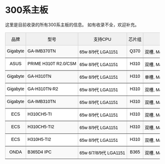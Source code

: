 # 300系主板

这里是目前收录的所有300系主板的信息。
如有收录不全，欢迎补充。

<style type="text/css">
.tg  {border-collapse:collapse;border-color:#ccc;border-spacing:0;}
.tg td{background-color:#fff;border-color:#ccc;border-style:solid;border-width:1px;color:#333;
  font-family:Arial, sans-serif;font-size:14px;overflow:hidden;padding:10px 5px;word-break:keep-all;white-space:nowrap;}
.tg th{background-color:#f0f0f0;border-color:#ccc;border-style:solid;border-width:1px;color:#333;
  font-family:Arial, sans-serif;font-size:14px;font-weight:normal;overflow:hidden;padding:10px 5px;word-break:keep-all;white-space:nowrap;}
.tg .tg-zkss{background-color:#FFF;border-color:inherit;color:#333;text-align:center;vertical-align:top}
.tg .tg-r6to{background-color:#F0F0F0;border-color:inherit;color:#333;text-align:center;vertical-align:top}
.tg .tg-acii{background-color:#FFF;border-color:inherit;color:#333;text-align:left;vertical-align:top}
.tg .tg-msdo{background-color:#F9F9F9;border-color:inherit;color:#333;text-align:left;vertical-align:top}
.tg .tg-axia{background-color:#F9F9F9;border-color:inherit;color:#333;text-align:center;vertical-align:top}
.tg .tg-btxf{background-color:#f9f9f9;border-color:inherit;text-align:left;vertical-align:top}
</style>
<table class="tg">
<thead>
  <tr>
    <th class="tg-r6to"><span style="font-weight:400;font-style:normal;text-decoration:none;color:black">品牌</span></th>
    <th class="tg-r6to"><span style="font-weight:400;font-style:normal;text-decoration:none;color:black">型号</span></th>
    <th class="tg-r6to"><span style="font-weight:400;font-style:normal;text-decoration:none;color:black">支持CPU</span></th>
    <th class="tg-r6to"><span style="font-weight:400;font-style:normal;text-decoration:none;color:black">芯片组</span></th>
    <th class="tg-r6to"><span style="font-weight:400;font-style:normal;text-decoration:none;color:black">内存</span></th>
    <th class="tg-r6to"><span style="font-weight:400;font-style:normal;text-decoration:none;color:black">通道</span></th>
    <th class="tg-r6to"><span style="font-weight:400;font-style:normal;text-decoration:none;color:black">HDMI接口</span></th>
    <th class="tg-r6to"><span style="font-weight:400;font-style:normal;text-decoration:none;color:black">DP接口</span></th>
    <th class="tg-r6to"><span style="font-weight:400;font-style:normal;text-decoration:none;color:black">其他显示接口</span></th>
    <th class="tg-r6to"><span style="font-weight:400;font-style:normal;text-decoration:none;color:black">LAN</span></th>
    <th class="tg-r6to"><span style="font-weight:400;font-style:normal;text-decoration:none;color:black">PCI Express</span></th>
    <th class="tg-r6to"><span style="font-weight:400;font-style:normal;text-decoration:none;color:black">WIFI/BT</span></th>
    <th class="tg-r6to"><span style="font-weight:400;font-style:normal;text-decoration:none;color:black">M.2 规格</span></th>
    <th class="tg-r6to"><span style="font-weight:400;font-style:normal;text-decoration:none;color:black">速度</span></th>
    <th class="tg-r6to"><span style="font-weight:400;font-style:normal;text-decoration:none;color:black">mini PCIe/mSATA</span></th>
    <th class="tg-r6to"><span style="font-weight:400;font-style:normal;text-decoration:none;color:black">SATA</span></th>
    <th class="tg-r6to"><span style="font-weight:400;font-style:normal;text-decoration:none;color:black">USB 3</span></th>
    <th class="tg-r6to"><span style="font-weight:400;font-style:normal;text-decoration:none;color:black">USB 2</span></th>
    <th class="tg-r6to"><span style="font-weight:400;font-style:normal;text-decoration:none;color:black">其他</span></th>
    <th class="tg-r6to"><span style="font-weight:400;font-style:normal;text-decoration:none;color:black">备注</span></th>
  </tr>
</thead>
<tbody>
  <tr>
    <td class="tg-axia"><span style="font-weight:400;font-style:normal;text-decoration:none;color:black">Gigabyte</span></td>
    <td class="tg-msdo"><span style="font-weight:400;font-style:normal;text-decoration:none;color:black">GA-IMB370TN</span></td>
    <td class="tg-msdo"><span style="font-weight:400;font-style:normal;text-decoration:none;color:black">65w 8/9代 LGA1151</span></td>
    <td class="tg-axia"><span style="font-weight:400;font-style:normal;text-decoration:none;color:black">Q370</span></td>
    <td class="tg-axia"><span style="font-weight:400;font-style:normal;text-decoration:none;color:black">双槽, Max. 32GB, DDR4 2133</span></td>
    <td class="tg-axia"><span style="font-weight:400;font-style:normal;text-decoration:none;color:black">双</span></td>
    <td class="tg-axia"><span style="font-weight:400;font-style:normal;text-decoration:none;color:black">1 x HDMI2.0</span></td>
    <td class="tg-axia"><span style="font-weight:400;font-style:normal;text-decoration:none;color:black">1 x DP 1.2</span></td>
    <td class="tg-axia"><span style="font-weight:400;font-style:normal;text-decoration:none;color:black">无</span></td>
    <td class="tg-axia"><span style="font-weight:400;font-style:normal;text-decoration:none;color:black">2 x Intel 千兆</span></td>
    <td class="tg-axia"><span style="font-weight:400;font-style:normal;text-decoration:none;color:black">1 x PCIE 3.0 x4</span></td>
    <td class="tg-axia"><span style="font-weight:400;font-style:normal;text-decoration:none;color:black">1 x M.2 2230</span> <span style="font-weight:400;font-style:normal;text-decoration:none;color:black">支持CNVi</span></td>
    <td class="tg-axia"><span style="font-weight:400;font-style:normal;text-decoration:none;color:black">1 x 2260/2280</span></td>
    <td class="tg-axia"><span style="font-weight:400;font-style:normal;text-decoration:none;color:black">x4</span></td>
    <td class="tg-axia"><span style="font-weight:400;font-style:normal;text-decoration:none;color:black">1 x mini PCIe (全高)</span></td>
    <td class="tg-axia"><span style="font-weight:400;font-style:normal;text-decoration:none;color:black">2 x SATA 6Gb/s</span></td>
    <td class="tg-axia"><span style="font-weight:400;font-style:normal;text-decoration:none;color:black">3.0 x2</span></td>
    <td class="tg-axia"><span style="font-weight:400;font-style:normal;text-decoration:none;color:black">2.0 x2</span></td>
    <td class="tg-axia"><span style="font-weight:400;font-style:normal;text-decoration:none;color:black">sim卡槽</span></td>
    <td class="tg-axia"><span style="font-weight:400;font-style:normal;text-decoration:none;color:black">宽幅电压支持 12V/19～24V</span></td>
  </tr>
  <tr>
    <td class="tg-zkss"><span style="font-weight:400;font-style:normal;text-decoration:none;color:black">ASUS</span></td>
    <td class="tg-acii"><span style="font-weight:400;font-style:normal;text-decoration:none;color:black">PRIME H310T R2.0/CSM</span></td>
    <td class="tg-acii"><span style="font-weight:400;font-style:normal;text-decoration:none;color:black">65w 8/9代 LGA1151</span></td>
    <td class="tg-zkss"><span style="font-weight:400;font-style:normal;text-decoration:none;color:black">H310</span></td>
    <td class="tg-zkss"><span style="font-weight:400;font-style:normal;text-decoration:none;color:black">双槽, Max. 32GB, DDR4 2666</span></td>
    <td class="tg-zkss"><span style="font-weight:400;font-style:normal;text-decoration:none;color:black">双</span></td>
    <td class="tg-zkss"><span style="font-weight:400;font-style:normal;text-decoration:none;color:black">1 x HDMI 1.4b</span> </td>
    <td class="tg-zkss"><span style="font-weight:400;font-style:normal;text-decoration:none;color:black">1 x DP 1.2</span></td>
    <td class="tg-zkss"><span style="font-weight:400;font-style:normal;text-decoration:none;color:black">1 x LVDS</span> </td>
    <td class="tg-zkss"><span style="font-weight:400;font-style:normal;text-decoration:none;color:black">1 x RTL8111H</span></td>
    <td class="tg-zkss"><span style="font-weight:400;font-style:normal;text-decoration:none;color:black">无</span></td>
    <td class="tg-zkss"><span style="font-weight:400;font-style:normal;text-decoration:none;color:black">1 x M.2 2230</span></td>
    <td class="tg-zkss"><span style="font-weight:400;font-style:normal;text-decoration:none;color:black">1 x 2260/2280</span></td>
    <td class="tg-zkss"><span style="font-weight:400;font-style:normal;text-decoration:none;color:black">x2</span></td>
    <td class="tg-zkss"><span style="font-weight:400;font-style:normal;text-decoration:none;color:#333">无</span></td>
    <td class="tg-zkss"><span style="font-weight:400;font-style:normal;text-decoration:none;color:black">2 x SATA 6Gb/s</span></td>
    <td class="tg-zkss"><span style="font-weight:400;font-style:normal;text-decoration:none;color:black">3.1 x2</span></td>
    <td class="tg-zkss"><span style="font-weight:400;font-style:normal;text-decoration:none;color:black">2.0 x2</span></td>
    <td class="tg-zkss"></td>
    <td class="tg-zkss"><span style="font-weight:400;font-style:normal;text-decoration:none;color:black">DP 1.4 (Max.4096 x 2304 @60Hz)</span></td>
  </tr>
  <tr>
    <td class="tg-axia"><span style="font-weight:400;font-style:normal;text-decoration:none;color:black">Gigabyte</span></td>
    <td class="tg-msdo"><span style="font-weight:400;font-style:normal;text-decoration:none;color:black">GA-H310TN</span></td>
    <td class="tg-msdo"><span style="font-weight:400;font-style:normal;text-decoration:none;color:black">65w 8/9代 LGA1151</span></td>
    <td class="tg-axia"><span style="font-weight:400;font-style:normal;text-decoration:none;color:black">H310</span></td>
    <td class="tg-axia"><span style="font-weight:400;font-style:normal;text-decoration:none;color:black">单槽, Max. 16GB, DDR4 2400</span></td>
    <td class="tg-axia"><span style="font-weight:400;font-style:normal;text-decoration:none;color:black">单</span></td>
    <td class="tg-axia"><span style="font-weight:400;font-style:normal;text-decoration:none;color:black">1 x HDMI 1.4b</span> </td>
    <td class="tg-axia"><span style="font-weight:400;font-style:normal;text-decoration:none;color:black">无</span></td>
    <td class="tg-axia"><span style="font-weight:400;font-style:normal;text-decoration:none;color:black">1 x D-Sub</span></td>
    <td class="tg-axia"><span style="font-weight:400;font-style:normal;text-decoration:none;color:black">1 x Realtek 千兆</span></td>
    <td class="tg-axia"><span style="font-weight:400;font-style:normal;text-decoration:none;color:black">1 x PCIE 3.0 x4</span></td>
    <td class="tg-axia"><span style="font-weight:400;font-style:normal;text-decoration:none;color:black">1 x M.2 2230</span> <span style="font-weight:400;font-style:normal;text-decoration:none;color:black">仅CNVi</span></td>
    <td class="tg-axia"><span style="font-weight:400;font-style:normal;text-decoration:none;color:black">1 x 2260/2280</span></td>
    <td class="tg-axia"><span style="font-weight:400;font-style:normal;text-decoration:none;color:black">x4</span></td>
    <td class="tg-axia"><span style="font-weight:400;font-style:normal;text-decoration:none;color:black">无</span></td>
    <td class="tg-axia"><span style="font-weight:400;font-style:normal;text-decoration:none;color:black">2 x SATA 6Gb/s</span></td>
    <td class="tg-axia"><span style="font-weight:400;font-style:normal;text-decoration:none;color:black">3.0 x2</span></td>
    <td class="tg-axia"><span style="font-weight:400;font-style:normal;text-decoration:none;color:black">2.0 x2</span></td>
    <td class="tg-axia"></td>
    <td class="tg-axia"></td>
  </tr>
  <tr>
    <td class="tg-zkss"><span style="font-weight:400;font-style:normal;text-decoration:none;color:black">Gigabyte</span></td>
    <td class="tg-acii"><span style="font-weight:400;font-style:normal;text-decoration:none;color:black">GA-H310TN-R2</span></td>
    <td class="tg-acii"><span style="font-weight:400;font-style:normal;text-decoration:none;color:black">65w 8/9代 LGA1151</span></td>
    <td class="tg-zkss"><span style="font-weight:400;font-style:normal;text-decoration:none;color:black">H310</span></td>
    <td class="tg-zkss"><span style="font-weight:400;font-style:normal;text-decoration:none;color:black">双槽, Max. 32GB, DDR4 2666</span></td>
    <td class="tg-zkss"><span style="font-weight:400;font-style:normal;text-decoration:none;color:black">双</span></td>
    <td class="tg-zkss"><span style="font-weight:400;font-style:normal;text-decoration:none;color:black">1 x HDMI 1.4b</span> </td>
    <td class="tg-zkss"><span style="font-weight:400;font-style:normal;text-decoration:none;color:black">1 x DP 1.2</span></td>
    <td class="tg-zkss"><span style="font-weight:400;font-style:normal;text-decoration:none;color:black">无</span></td>
    <td class="tg-zkss"><span style="font-weight:400;font-style:normal;text-decoration:none;color:black">1 x Realtek 千兆</span></td>
    <td class="tg-zkss"><span style="font-weight:400;font-style:normal;text-decoration:none;color:black">1 x PCIE 3.0 x4</span></td>
    <td class="tg-zkss"><span style="font-weight:400;font-style:normal;text-decoration:none;color:black">1 x M.2 2230</span> <span style="font-weight:400;font-style:normal;text-decoration:none;color:black">仅CNVi</span></td>
    <td class="tg-zkss"><span style="font-weight:400;font-style:normal;text-decoration:none;color:black">1 x 2260/2280</span></td>
    <td class="tg-zkss"><span style="font-weight:400;font-style:normal;text-decoration:none;color:black">x4</span></td>
    <td class="tg-zkss"><span style="font-weight:400;font-style:normal;text-decoration:none;color:black">无</span></td>
    <td class="tg-zkss"><span style="font-weight:400;font-style:normal;text-decoration:none;color:black">2 x SATA 6Gb/s</span></td>
    <td class="tg-zkss"><span style="font-weight:400;font-style:normal;text-decoration:none;color:black">3.0 x2</span></td>
    <td class="tg-zkss"><span style="font-weight:400;font-style:normal;text-decoration:none;color:black">2.0 x2</span></td>
    <td class="tg-zkss"></td>
    <td class="tg-zkss"></td>
  </tr>
  <tr>
    <td class="tg-axia"><span style="font-weight:400;font-style:normal;text-decoration:none;color:black">Gigabyte</span></td>
    <td class="tg-msdo"><span style="font-weight:400;font-style:normal;text-decoration:none;color:black">GA-IMB310TN</span></td>
    <td class="tg-msdo"><span style="font-weight:400;font-style:normal;text-decoration:none;color:black">65w 8/9代 LGA1151</span></td>
    <td class="tg-axia"><span style="font-weight:400;font-style:normal;text-decoration:none;color:black">H310</span></td>
    <td class="tg-axia"><span style="font-weight:400;font-style:normal;text-decoration:none;color:black">双槽, Max. 32GB, DDR4 2133</span></td>
    <td class="tg-axia"><span style="font-weight:400;font-style:normal;text-decoration:none;color:black">双</span></td>
    <td class="tg-axia"><span style="font-weight:400;font-style:normal;text-decoration:none;color:black">1 x HDMI2.0</span></td>
    <td class="tg-axia"><span style="font-weight:400;font-style:normal;text-decoration:none;color:black">1 x DP 1.2</span></td>
    <td class="tg-axia"><span style="font-weight:400;font-style:normal;text-decoration:none;color:black">无</span></td>
    <td class="tg-axia"><span style="font-weight:400;font-style:normal;text-decoration:none;color:black">2 x Intel 千兆</span></td>
    <td class="tg-axia"><span style="font-weight:400;font-style:normal;text-decoration:none;color:black">1 x PCIE 3.0 x4</span></td>
    <td class="tg-axia"><span style="font-weight:400;font-style:normal;text-decoration:none;color:black">1 x M.2 2230</span> <span style="font-weight:400;font-style:normal;text-decoration:none;color:black">支持CNVi</span></td>
    <td class="tg-axia"><span style="font-weight:400;font-style:normal;text-decoration:none;color:black">1 x 2260/2280</span></td>
    <td class="tg-axia"><span style="font-weight:400;font-style:normal;text-decoration:none;color:black">x2</span></td>
    <td class="tg-axia"><span style="font-weight:400;font-style:normal;text-decoration:none;color:black">1 x mini PCIe (全高)</span></td>
    <td class="tg-axia"><span style="font-weight:400;font-style:normal;text-decoration:none;color:black">2 x SATA 6Gb/s</span></td>
    <td class="tg-axia"><span style="font-weight:400;font-style:normal;text-decoration:none;color:black">3.0 x2</span></td>
    <td class="tg-axia"><span style="font-weight:400;font-style:normal;text-decoration:none;color:black">2.0 x2</span></td>
    <td class="tg-axia"><span style="font-weight:400;font-style:normal;text-decoration:none;color:black">sim卡槽</span></td>
    <td class="tg-axia"><span style="font-weight:400;font-style:normal;text-decoration:none;color:black">宽幅电压支持 12V/19～24V</span></td>
  </tr>
  <tr>
    <td class="tg-zkss"><span style="font-weight:400;font-style:normal;text-decoration:none;color:black">ECS</span></td>
    <td class="tg-acii"><span style="font-weight:400;font-style:normal;text-decoration:none;color:black">H310CH5-TI</span></td>
    <td class="tg-acii"><span style="font-weight:400;font-style:normal;text-decoration:none;color:black">65w 8/9代 LGA1151</span></td>
    <td class="tg-zkss"><span style="font-weight:400;font-style:normal;text-decoration:none;color:black">H310</span></td>
    <td class="tg-zkss"><span style="font-weight:400;font-style:normal;text-decoration:none;color:black">双槽, Max. 32GB, DDR4 2666</span></td>
    <td class="tg-zkss"><span style="font-weight:400;font-style:normal;text-decoration:none;color:black">双</span></td>
    <td class="tg-zkss"><span style="font-weight:400;font-style:normal;text-decoration:none;color:black">1 x HDMI 1.4b</span> </td>
    <td class="tg-zkss"><span style="font-weight:400;font-style:normal;text-decoration:none;color:black">无</span></td>
    <td class="tg-zkss"><span style="font-weight:400;font-style:normal;text-decoration:none;color:black">1 x LVDS</span></td>
    <td class="tg-zkss"><span style="font-weight:400;font-style:normal;text-decoration:none;color:black">1 x RTL8111H</span></td>
    <td class="tg-zkss"><span style="font-weight:400;font-style:normal;text-decoration:none;color:black">无</span></td>
    <td class="tg-zkss"><span style="font-weight:400;font-style:normal;text-decoration:none;color:black">1 x M.2 2230</span></td>
    <td class="tg-zkss"><span style="font-weight:400;font-style:normal;text-decoration:none;color:black">1 x 2260/2280</span></td>
    <td class="tg-zkss"><span style="font-weight:400;font-style:normal;text-decoration:none;color:black">未知</span></td>
    <td class="tg-zkss"><span style="font-weight:400;font-style:normal;text-decoration:none;color:black">无</span></td>
    <td class="tg-zkss"><span style="font-weight:400;font-style:normal;text-decoration:none;color:black">2 x SATA 6Gb/s</span></td>
    <td class="tg-zkss"><span style="font-weight:400;font-style:normal;text-decoration:none;color:black">3.2 x2</span></td>
    <td class="tg-zkss"><span style="font-weight:400;font-style:normal;text-decoration:none;color:black">2.0 x2</span></td>
    <td class="tg-zkss"></td>
    <td class="tg-zkss"></td>
  </tr>
  <tr>
    <td class="tg-axia"><span style="font-weight:400;font-style:normal;text-decoration:none;color:black">ECS</span></td>
    <td class="tg-msdo"><span style="font-weight:400;font-style:normal;text-decoration:none;color:black">H310CH5-TI2</span></td>
    <td class="tg-msdo"><span style="font-weight:400;font-style:normal;text-decoration:none;color:black">65w 8/9代 LGA1151</span></td>
    <td class="tg-axia"><span style="font-weight:400;font-style:normal;text-decoration:none;color:black">H310</span></td>
    <td class="tg-axia"><span style="font-weight:400;font-style:normal;text-decoration:none;color:black">双槽, Max. 32GB, DDR4 2666</span></td>
    <td class="tg-axia"><span style="font-weight:400;font-style:normal;text-decoration:none;color:black">双</span></td>
    <td class="tg-axia"><span style="font-weight:400;font-style:normal;text-decoration:none;color:black">1 x HDMI 1.4b</span> </td>
    <td class="tg-axia"><span style="font-weight:400;font-style:normal;text-decoration:none;color:black">无</span></td>
    <td class="tg-axia"><span style="font-weight:400;font-style:normal;text-decoration:none;color:black">1 x LVDS 1 x D-Sub</span></td>
    <td class="tg-axia"><span style="font-weight:400;font-style:normal;text-decoration:none;color:black">1 x RTL8111H</span></td>
    <td class="tg-axia"><span style="font-weight:400;font-style:normal;text-decoration:none;color:black">无</span></td>
    <td class="tg-axia"><span style="font-weight:400;font-style:normal;text-decoration:none;color:black">1 x M.2 2230</span></td>
    <td class="tg-axia"><span style="font-weight:400;font-style:normal;text-decoration:none;color:black">1 x 2260/2280</span></td>
    <td class="tg-axia"><span style="font-weight:400;font-style:normal;text-decoration:none;color:black">x2</span></td>
    <td class="tg-axia"><span style="font-weight:400;font-style:normal;text-decoration:none;color:black">无</span></td>
    <td class="tg-axia"><span style="font-weight:400;font-style:normal;text-decoration:none;color:black">2 x SATA 6Gb/s</span></td>
    <td class="tg-axia"><span style="font-weight:400;font-style:normal;text-decoration:none;color:black">3.2 x2</span></td>
    <td class="tg-axia"><span style="font-weight:400;font-style:normal;text-decoration:none;color:black">2.0 x2</span></td>
    <td class="tg-axia"></td>
    <td class="tg-axia"></td>
  </tr>
  <tr>
    <td class="tg-zkss"><span style="font-weight:400;font-style:normal;text-decoration:none;color:black">ECS</span></td>
    <td class="tg-acii"><span style="font-weight:400;font-style:normal;text-decoration:none;color:black">H310H5-TI2</span></td>
    <td class="tg-acii"><span style="font-weight:400;font-style:normal;text-decoration:none;color:black">65w 8/9代 LGA1151</span></td>
    <td class="tg-zkss"><span style="font-weight:400;font-style:normal;text-decoration:none;color:black">H310</span></td>
    <td class="tg-zkss"><span style="font-weight:400;font-style:normal;text-decoration:none;color:black">双槽, Max. 32GB, DDR4 2666</span></td>
    <td class="tg-zkss"><span style="font-weight:400;font-style:normal;text-decoration:none;color:black">双</span></td>
    <td class="tg-zkss"><span style="font-weight:400;font-style:normal;text-decoration:none;color:black">1 x HDMI 1.4b</span> </td>
    <td class="tg-zkss"><span style="font-weight:400;font-style:normal;text-decoration:none;color:black">无</span></td>
    <td class="tg-zkss"><span style="font-weight:400;font-style:normal;text-decoration:none;color:black">1 x LVDS 1 x D-Sub</span></td>
    <td class="tg-zkss"><span style="font-weight:400;font-style:normal;text-decoration:none;color:black">1 x RTL8111H</span></td>
    <td class="tg-zkss"><span style="font-weight:400;font-style:normal;text-decoration:none;color:black">无</span></td>
    <td class="tg-zkss"><span style="font-weight:400;font-style:normal;text-decoration:none;color:black">1 x M.2 2230</span> <span style="font-weight:400;font-style:normal;text-decoration:none;color:black">支持CNVi</span></td>
    <td class="tg-zkss"><span style="font-weight:400;font-style:normal;text-decoration:none;color:black">1 x 2260/2280</span></td>
    <td class="tg-zkss"><span style="font-weight:400;font-style:normal;text-decoration:none;color:black">x2</span></td>
    <td class="tg-zkss"><span style="font-weight:400;font-style:normal;text-decoration:none;color:black">无</span></td>
    <td class="tg-zkss"><span style="font-weight:400;font-style:normal;text-decoration:none;color:black">2 x SATA 6Gb/s</span></td>
    <td class="tg-zkss"><span style="font-weight:400;font-style:normal;text-decoration:none;color:black">3.2 x2</span></td>
    <td class="tg-zkss"><span style="font-weight:400;font-style:normal;text-decoration:none;color:black">2.0 x2</span></td>
    <td class="tg-zkss"></td>
    <td class="tg-zkss"></td>
  </tr>
  <tr>
    <td class="tg-axia"><span style="font-weight:400;font-style:normal;text-decoration:none;color:black">ONDA</span></td>
    <td class="tg-msdo"><span style="font-weight:400;font-style:normal;text-decoration:none;color:black">B365D4 IPC</span></td>
    <td class="tg-msdo"><span style="font-weight:400;font-style:normal;text-decoration:none;color:black">65w 6/7/8/9代 LGA1151</span></td>
    <td class="tg-axia"><span style="font-weight:400;font-style:normal;text-decoration:none;color:black">B365</span></td>
    <td class="tg-axia"><span style="font-weight:400;font-style:normal;text-decoration:none;color:black">双槽, Max. 32GB, DDR4 2666</span></td>
    <td class="tg-axia"><span style="font-weight:400;font-style:normal;text-decoration:none;color:black">双</span></td>
    <td class="tg-axia"><span style="font-weight:400;font-style:normal;text-decoration:none;color:black">1 x HDMI</span></td>
    <td class="tg-axia"><span style="font-weight:400;font-style:normal;text-decoration:none;color:black">无</span></td>
    <td class="tg-axia"><span style="font-weight:400;font-style:normal;text-decoration:none;color:black">1 x D-Sub</span></td>
    <td class="tg-axia"><span style="font-weight:400;font-style:normal;text-decoration:none;color:black">1 x 千兆</span></td>
    <td class="tg-axia"><span style="font-weight:400;font-style:normal;text-decoration:none;color:black">无</span></td>
    <td class="tg-axia"><span style="font-weight:400;font-style:normal;text-decoration:none;color:black">1 x M.2 2230</span></td>
    <td class="tg-axia"><span style="font-weight:400;font-style:normal;text-decoration:none;color:black">1 x 2242/2260/2280</span></td>
    <td class="tg-axia"><span style="font-weight:400;font-style:normal;text-decoration:none;color:black">x4</span></td>
    <td class="tg-axia"><span style="font-weight:400;font-style:normal;text-decoration:none;color:black">无</span></td>
    <td class="tg-axia"><span style="font-weight:400;font-style:normal;text-decoration:none;color:black">2 x SATA 6Gb/s</span></td>
    <td class="tg-axia"><span style="font-weight:400;font-style:normal;text-decoration:none;color:black">3.0 x4</span></td>
    <td class="tg-axia"><span style="font-weight:400;font-style:normal;text-decoration:none;color:black">无</span></td>
    <td class="tg-axia"></td>
    <td class="tg-btxf"></td>
  </tr>
</tbody>
</table>